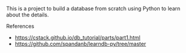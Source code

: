 This is a project to build a database from scratch using Python to learn about the details.

References
* https://cstack.github.io/db_tutorial/parts/part1.html
* https://github.com/spandanb/learndb-py/tree/master